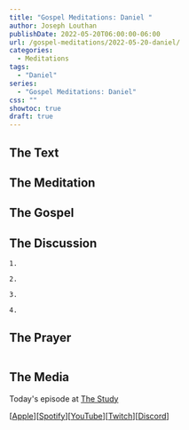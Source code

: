 ```yaml
---
title: "Gospel Meditations: Daniel "
author: Joseph Louthan
publishDate: 2022-05-20T06:00:00-06:00
url: /gospel-meditations/2022-05-20-daniel/
categories:
  - Meditations
tags:
  - "Daniel"
series:
  - "Gospel Meditations: Daniel"
css: ""
showtoc: true
draft: true
---
```


## The Text


## The Meditation


## The Gospel


## The Discussion

```text
1. 
```

```text
2. 
```

```text
3. 
```

```text
4. 
```

## The Prayer

<div style='font-variant: small-caps;'>

</div>

```text

```

## The Media

Today's episode at [The Study](http://study.theologic.us/podcast/)

\[[Apple](https://podcasts.apple.com/us/podcast/the-study/id1557102127)\]\[[Spotify](https://open.spotify.com/show/0Xs5qsNvWePyRqcmtOTPkR)\]\[[YouTube](http://youtube.theologic.us)\]\[[Twitch](http://twitch.theologic.us)\]\[[Discord](http://discord.theologic.us)\]

